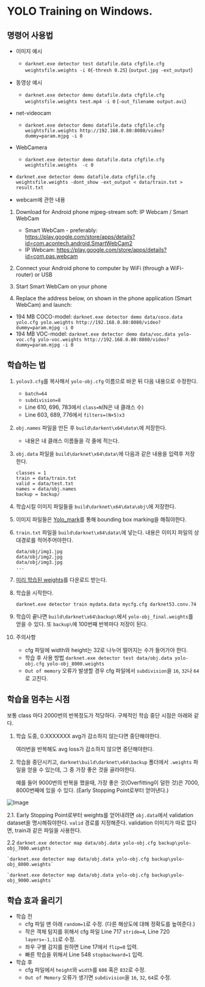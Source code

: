 # YOLO Training on Windows.
## 명령어 사용법
- 이미지 예시
    - `darknet.exe detector test datafile.data cfgfile.cfg weightsfile.weights -i 0`(`-thresh 0.25`) (`output.jpg -ext_output`)

- 동영상 예시
    - `darknet.exe detector demo datafile.data cfgfile.cfg  weightsfile.weights test.mp4 -i 0`
(`-out_filename output.avi`)

- net-videocam 
    - `darknet.exe detector demo datafile.data cfgfile.cfg  weightsfile.weights http://192.168.0.80:8080/video?dummy=param.mjpg -i 0`
- WebCamera 
    - `darknet.exe detector demo datafile.data cfgfile.cfg weightsfile.weights  -c 0`

- `darknet.exe detector demo datafile.data cfgfile.cfg weightsfile.weights -dont_show -ext_output < data/train.txt > result.txt`

- webcam에 관한 내용
1. Download for Android phone mjpeg-stream soft: IP Webcam / Smart WebCam


    * Smart WebCam - preferably: https://play.google.com/store/apps/details?id=com.acontech.android.SmartWebCam2
    * IP Webcam: https://play.google.com/store/apps/details?id=com.pas.webcam

2. Connect your Android phone to computer by WiFi (through a WiFi-router) or USB
3. Start Smart WebCam on your phone
4. Replace the address below, on shown in the phone application (Smart WebCam) and launch:


* 194 MB COCO-model: `darknet.exe detector demo data/coco.data yolo.cfg yolo.weights http://192.168.0.80:8080/video?dummy=param.mjpg -i 0`
* 194 MB VOC-model: `darknet.exe detector demo data/voc.data yolo-voc.cfg yolo-voc.weights http://192.168.0.80:8080/video?dummy=param.mjpg -i 0`
## 학습하는 법
1. `yolov3.cfg`를 복사해서 `yolo-obj.cfg` 이름으로 바꾼 뒤 다음 내용으로 수정한다.
    - `batch=64`
    - `subdivision=8`
    - Line 610, 696, 783에서 `class=N`(N은 내 클래스 수)
    - Line 603, 689, 776에서 `filters=(N+5)x3`
2. `obj.names` 파일을 만든 후 `build\darkent\x64\data\`에 저장한다.
    - 내용은 내 클래스 이름들을 각 줄에 적는다.
3. `obj.data` 파일을 `build\darknet\x64\data\`에 다음과 같은 내용을 입력후 저장한다.
    ```
    classes = 1
    train = data/train.txt
    valid = data/test.txt
    names = data/obj.names
    backup = backup/
    ```
4. 학습시킬 이미지 파일들을 `build\darknet\x64\data\obj\`에 저장한다.

5. 이미지 파일들은 [Yolo_mark](https://github.com/AlexeyAB/Yolo_mark)를 통해 bounding box marking을 해줘야한다.

6. `train.txt` 파일을 `build\darknet\x64\data\`에 넣는다. 내용은 이미지 파일의 상대경로를 적어주어야한다.
    ```
    data/obj/img1.jpg
    data/obj/img2.jpg
    data/obj/img3.jpg
    ...
    ```

7. [미리 학습된 weights](https://pjreddie.com/media/files/darknet53.conv.74)를 다운로드 받는다.

8. 학습을 시작한다.

    `darknet.exe detector train mydata.data mycfg.cfg darknet53.conv.74`

9. 학습이 끝나면 `build\darknet\x64\backup\`에서 `yolo-obj_final.weights`를 얻을 수 있다. 또 `backup\`에 100번째 반복마다 저장이 된다.

10. 주의사항
    - cfg 파일에 width와 height는 32로 나누어 떨어지는 수가 들어가야 한다.
    - 학습 후 사용 방법 `darknet.exe detector test data/obj.data yolo-obj.cfg yolo-obj_8000.weights`
    - `Out of memory` 오류가 발생할 경우 cfg 파일에서 `subdivision`을 `16`, `32`나 `64`로 고친다.

## 학습을 멈추는 시점
보통 class 마다 2000번의 반복정도가 적당하다. 구체적인 학습 중단 시점은 아래와 같다.
1. 학습 도중, 0.XXXXXXX avg가 감소하지 않는다면 중단해야한다.

    여러번을 반복해도 avg loss가 감소하지 않으면 중단해야한다.

2. 학습을 중단시키고, `darknet\build\darknet\x64\backup` 폴더에서 `.weights` 파일을 얻을 수 있는데, 그 중 가장 좋은 것을 골라야한다.

    예를 들어 9000번의 반복을 했을때, 가장 좋은 것(Overfitting이 덜한 것)은 7000, 8000번째에 있을 수 있다. (Early Stopping Point로부터 얻어낸다.)

![Image](https://i.imgur.com/TF0x4Cg.png)

2.1. Early Stopping Point로부터 weights를 얻어내려면 `obj.data`에서 validation dataset을 명시해줘야한다. `valid` 경로를 지정해준다. validation 이미지가 따로 없다면, train과 같은 파일을 사용한다.

2.2 `darknet.exe detector map data/obj.data yolo-obj.cfg backup\yolo-obj_7000.weights`

    `darknet.exe detector map data/obj.data yolo-obj.cfg backup\yolo-obj_8000.weights`

    `darknet.exe detector map data/obj.data yolo-obj.cfg backup\yolo-obj_9000.weights`


## 학습 효과 올리기
- 학습 전
    - cfg 파일 맨 아래 `random=1`로 수정.
    (다른 해상도에 대해 정확도를 높여준다.)
    - 작은 객체 탐지를 위해서 cfg 파일 Line 717 `stride=4`, Line 720 `layers=-1,11`로 수정.
    - 좌우 구별 감지를 원하면 Line 17에서 `flip=0` 입력.
    - 빠른 학습을 위해서 Line 548 `stopbackward=1` 입력.
- 학습 후
    - cfg 파일에서 `height`와 `width`를 `608` 혹은 `832`로 수정.
    - `Out of Memory` 오류가 생기면 `subdivision`을 `16`, `32`, `64`로 수정.